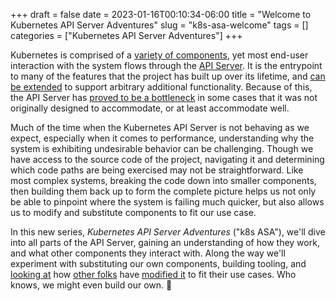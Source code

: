 +++ 
draft = false
date = 2023-01-16T00:10:34-06:00
title = "Welcome to Kubernetes API Server Adventures"
slug = "k8s-asa-welcome"
tags = []
categories = ["Kubernetes API Server Adventures"]
+++

Kubernetes is comprised of a [variety of
components](https://kubernetes.io/docs/concepts/overview/components/), yet most
end-user interaction with the system flows through the [API
Server](https://kubernetes.io/docs/reference/command-line-tools-reference/kube-apiserver/).
It is the entrypoint to many of the features that the project has built up over
its lifetime, and [can be
extended](https://kubernetes.io/docs/tasks/extend-kubernetes/) to support
arbitrary additional functionality. Because of this, the API Server has [proved
to be a
bottleneck](https://blog.upbound.io/scaling-kubernetes-to-thousands-of-crds/) in
some cases that it was not originally designed to accommodate, or at least
accommodate well.

Much of the time when the Kubernetes API Server is not behaving as we expect,
especially when it comes to performance, understanding why the system is
exhibiting undesirable behavior can be challenging. Though we have access to the
source code of the project, navigating it and determining which code paths are
being exercised may not be straightforward. Like most complex systems, breaking
the code down into smaller components, then building them back up to form the
complete picture helps us not only be able to pinpoint where the system is
failing much quicker, but also allows us to modify and substitute components to
fit our use case.

In this new series, _Kubernetes API Server Adventures_ ("k8s ASA"), we'll dive
into all parts of the API Server, gaining an understanding of how they work, and
what other components they interact with. Along the way we'll experiment with
substituting our own components, building tooling, and [looking
at](https://github.com/crdsdev/kindred) how [other
folks](https://github.com/thetirefire/badidea) have [modified
it](https://github.com/kcp-dev/kcp) to fit their use cases. Who knows, we might
even build our own. 👀
